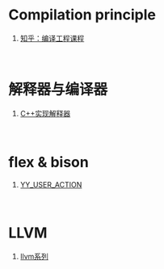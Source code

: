 # Compilation principle
1. [知乎：编译工程课程](https://www.zhihu.com/column/c_1081509964404543488)

<br>

# 解释器与编译器
1. [C++实现解释器](http://lesliezhu.com/archive.html)

<br>

# flex & bison

1. [YY_USER_ACTION](https://www.cnblogs.com/Frandy/archive/2013/04/10/parser_flex_bison_location_using.html)


<br>

# LLVM

1. [llvm系列](https://blog.csdn.net/zhanglin_wu/category_11835780.html)

